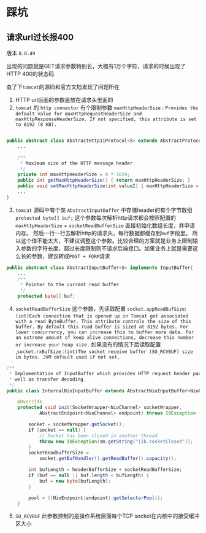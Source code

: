 # 踩坑

## 请求url过长报400

版本 `8.0.49`

出现的问题就是GET请求参数特别长，大概有1万个字符，请求的时候出现了HTTP 400的状态码

查了下`tomcat`的源码和官方文档发现了问题所在
1. HTTP url后面的参数是放在请求头里面的
2. `tomcat` 的 `http connector` 有个限制参数 `maxHttpHeaderSize` : `Provides the default value for maxHttpRequestHeaderSize and maxHttpResponseHeaderSize. If not specified, this attribute is set to 8192 (8 KB).`
```java

public abstract class AbstractHttp11Protocol<S> extends AbstractProtocol<S> {
    ...

    /**
     * Maximum size of the HTTP message header.
     */
    private int maxHttpHeaderSize = 8 * 1024;
    public int getMaxHttpHeaderSize() { return maxHttpHeaderSize; }
    public void setMaxHttpHeaderSize(int valueI) { maxHttpHeaderSize = valueI; }
    ...
}
```
3. `tomcat` 源码中有个类 `AbstractInputBuffer` 中存储header的有个字节数组 `protected byte[] buf;` 这个参数每次解析http请求都会按照配置的 `maxHttpHeaderSize` + `socketReadBufferSize` 直接初始化数组长度，并申请内存。
然后一行一行去解析http的请求头，每行数据都缓存到`buf`字段里。
所以这个值不能太大，不建议调整这个参数。比较合理的方案就是业务上限制输入参数的字符长度，超过长度限制则不请求后端接口。如果业务上就是需要这么长的参数，建议转成`POST + FORM`请求
```java
public abstract class AbstractInputBuffer<S> implements InputBuffer{
    ...
    /**
     * Pointer to the current read buffer.
     */
    protected byte[] buf;
```
4. `socketReadBufferSize` 这个参数，先读取配置 `socket.appReadBufSize`:`(int)Each connection that is opened up in Tomcat get associated with a read ByteBuffer. This attribute controls the size of this buffer. By default this read buffer is sized at 8192 bytes. For lower concurrency, you can increase this to buffer more data. For an extreme amount of keep alive connections, decrease this number or increase your heap size.`  如果没有的情况下后读取配置 ,`socket.rxBufSize` :`(int)The socket receive buffer (SO_RCVBUF) size in bytes. JVM default used if not set.`

```java
/**
 * Implementation of InputBuffer which provides HTTP request header parsing as
 * well as transfer decoding.
 */
public class InternalNioInputBuffer extends AbstractNioInputBuffer<NioChannel> {

    @Override
    protected void init(SocketWrapper<NioChannel> socketWrapper,
            AbstractEndpoint<NioChannel> endpoint) throws IOException {

        socket = socketWrapper.getSocket();
        if (socket == null) {
            // Socket has been closed in another thread
            throw new IOException(sm.getString("iib.socketClosed"));
        }
        socketReadBufferSize =
            socket.getBufHandler().getReadBuffer().capacity();

        int bufLength = headerBufferSize + socketReadBufferSize;
        if (buf == null || buf.length < bufLength) {
            buf = new byte[bufLength];
        }

        pool = ((NioEndpoint)endpoint).getSelectorPool();
    }
```
5. `SO_RCVBUF` 此参数控制的是操作系统层面每个TCP socket在内核中的接受缓冲区大小